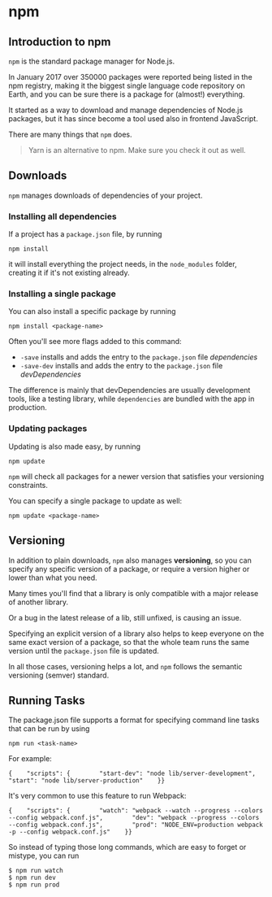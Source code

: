 # npm

## Introduction to npm

`npm` is the standard package manager for Node.js.

In January 2017 over 350000 packages were reported being listed in the npm registry, making it the biggest single language code repository on Earth, and you can be sure there is a package for (almost!) everything.

It started as a way to download and manage dependencies of Node.js packages, but it has since become a tool used also in frontend JavaScript.

There are many things that `npm` does.

> Yarn is an alternative to npm. Make sure you check it out as well.
> 

## Downloads

`npm` manages downloads of dependencies of your project.

### Installing all dependencies

If a project has a `package.json` file, by running

```
npm install
```

it will install everything the project needs, in the `node_modules` folder, creating it if it's not existing already.

### Installing a single package

You can also install a specific package by running

```
npm install <package-name>
```

Often you'll see more flags added to this command:

- `-save` installs and adds the entry to the `package.json` file *dependencies*
- `-save-dev` installs and adds the entry to the `package.json` file *devDependencies*

The difference is mainly that devDependencies are usually development tools, like a testing library, while `dependencies` are bundled with the app in production.

### Updating packages

Updating is also made easy, by running

```
npm update
```

`npm` will check all packages for a newer version that satisfies your versioning constraints.

You can specify a single package to update as well:

```
npm update <package-name>
```

## Versioning

In addition to plain downloads, `npm` also manages **versioning**, so you can specify any specific version of a package, or require a version higher or lower than what you need.

Many times you'll find that a library is only compatible with a major release of another library.

Or a bug in the latest release of a lib, still unfixed, is causing an issue.

Specifying an explicit version of a library also helps to keep everyone on the same exact version of a package, so that the whole team runs the same version until the `package.json` file is updated.

In all those cases, versioning helps a lot, and `npm` follows the semantic versioning (semver) standard.

## Running Tasks

The package.json file supports a format for specifying command line tasks that can be run by using

```
npm run <task-name>
```

For example:

```
{    "scripts": {        "start-dev": "node lib/server-development",        "start": "node lib/server-production"    }}
```

It's very common to use this feature to run Webpack:

```
{    "scripts": {        "watch": "webpack --watch --progress --colors --config webpack.conf.js",        "dev": "webpack --progress --colors --config webpack.conf.js",        "prod": "NODE_ENV=production webpack -p --config webpack.conf.js"    }}
```

So instead of typing those long commands, which are easy to forget or mistype, you can run

```
$ npm run watch
$ npm run dev
$ npm run prod
```
